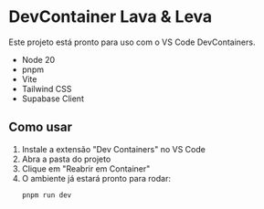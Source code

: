 # DevContainer Lava & Leva

Este projeto está pronto para uso com o VS Code DevContainers.

- Node 20
- pnpm
- Vite
- Tailwind CSS
- Supabase Client

## Como usar

1. Instale a extensão "Dev Containers" no VS Code
2. Abra a pasta do projeto
3. Clique em "Reabrir em Container"
4. O ambiente já estará pronto para rodar:
   ```sh
   pnpm run dev
   ``` 